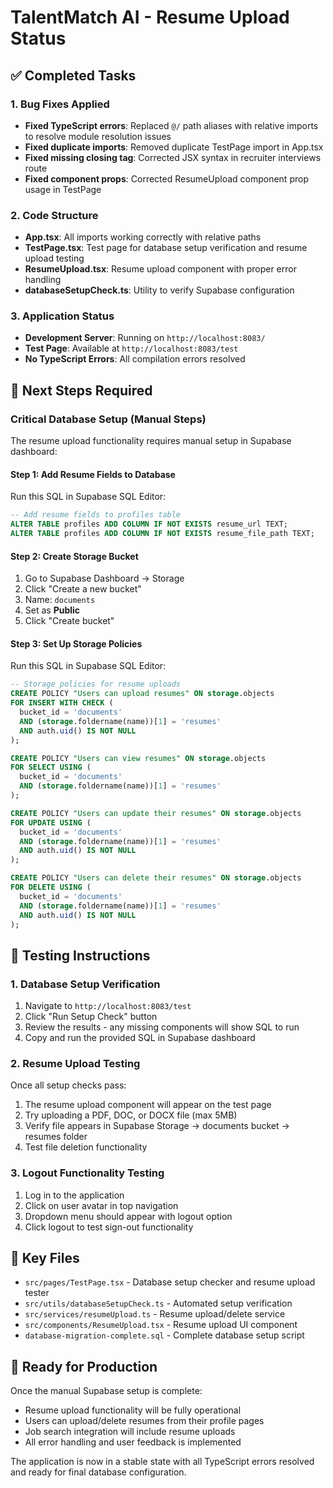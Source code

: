 # TalentMatch AI - Resume Upload Status

## ✅ Completed Tasks

### 1. Bug Fixes Applied
- **Fixed TypeScript errors**: Replaced `@/` path aliases with relative imports to resolve module resolution issues
- **Fixed duplicate imports**: Removed duplicate TestPage import in App.tsx
- **Fixed missing closing tag**: Corrected JSX syntax in recruiter interviews route
- **Fixed component props**: Corrected ResumeUpload component prop usage in TestPage

### 2. Code Structure
- **App.tsx**: All imports working correctly with relative paths
- **TestPage.tsx**: Test page for database setup verification and resume upload testing
- **ResumeUpload.tsx**: Resume upload component with proper error handling
- **databaseSetupCheck.ts**: Utility to verify Supabase configuration

### 3. Application Status
- **Development Server**: Running on `http://localhost:8083/`
- **Test Page**: Available at `http://localhost:8083/test`
- **No TypeScript Errors**: All compilation errors resolved

## 🔧 Next Steps Required

### Critical Database Setup (Manual Steps)

The resume upload functionality requires manual setup in Supabase dashboard:

#### Step 1: Add Resume Fields to Database
Run this SQL in Supabase SQL Editor:
```sql
-- Add resume fields to profiles table
ALTER TABLE profiles ADD COLUMN IF NOT EXISTS resume_url TEXT;
ALTER TABLE profiles ADD COLUMN IF NOT EXISTS resume_file_path TEXT;
```

#### Step 2: Create Storage Bucket
1. Go to Supabase Dashboard → Storage
2. Click "Create a new bucket"
3. Name: `documents`
4. Set as **Public**
5. Click "Create bucket"

#### Step 3: Set Up Storage Policies
Run this SQL in Supabase SQL Editor:
```sql
-- Storage policies for resume uploads
CREATE POLICY "Users can upload resumes" ON storage.objects
FOR INSERT WITH CHECK (
  bucket_id = 'documents' 
  AND (storage.foldername(name))[1] = 'resumes'
  AND auth.uid() IS NOT NULL
);

CREATE POLICY "Users can view resumes" ON storage.objects
FOR SELECT USING (
  bucket_id = 'documents'
  AND (storage.foldername(name))[1] = 'resumes'
);

CREATE POLICY "Users can update their resumes" ON storage.objects
FOR UPDATE USING (
  bucket_id = 'documents'
  AND (storage.foldername(name))[1] = 'resumes'
  AND auth.uid() IS NOT NULL
);

CREATE POLICY "Users can delete their resumes" ON storage.objects
FOR DELETE USING (
  bucket_id = 'documents'
  AND (storage.foldername(name))[1] = 'resumes'
  AND auth.uid() IS NOT NULL
);
```

## 🧪 Testing Instructions

### 1. Database Setup Verification
1. Navigate to `http://localhost:8083/test`
2. Click "Run Setup Check" button
3. Review the results - any missing components will show SQL to run
4. Copy and run the provided SQL in Supabase dashboard

### 2. Resume Upload Testing
Once all setup checks pass:
1. The resume upload component will appear on the test page
2. Try uploading a PDF, DOC, or DOCX file (max 5MB)
3. Verify file appears in Supabase Storage → documents bucket → resumes folder
4. Test file deletion functionality

### 3. Logout Functionality Testing
1. Log in to the application
2. Click on user avatar in top navigation
3. Dropdown menu should appear with logout option
4. Click logout to test sign-out functionality

## 📁 Key Files

- `src/pages/TestPage.tsx` - Database setup checker and resume upload tester
- `src/utils/databaseSetupCheck.ts` - Automated setup verification
- `src/services/resumeUpload.ts` - Resume upload/delete service
- `src/components/ResumeUpload.tsx` - Resume upload UI component
- `database-migration-complete.sql` - Complete database setup script

## 🚀 Ready for Production

Once the manual Supabase setup is complete:
- Resume upload functionality will be fully operational
- Users can upload/delete resumes from their profile pages
- Job search integration will include resume uploads
- All error handling and user feedback is implemented

The application is now in a stable state with all TypeScript errors resolved and ready for final database configuration.
